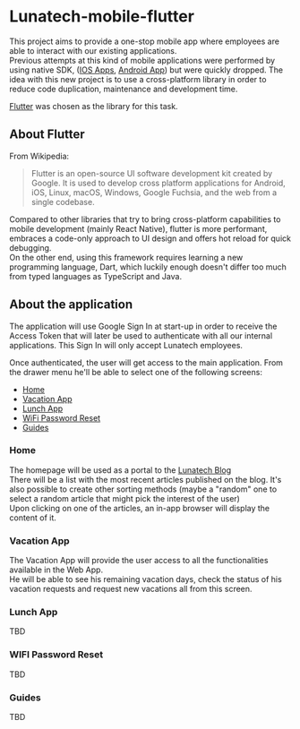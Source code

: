 # Lunatech-mobile-flutter
This project aims to provide a one-stop mobile app where employees 
are able to interact with our existing applications.    
Previous attempts at this kind of mobile applications were performed by using native SDK,
([IOS Apps](https://github.com/lunatech-labs/lunatech-swift-aggregator), 
[Android App](https://github.com/lunatech-labs/lunatech-android-aggregator))
but were quickly dropped. The idea with this new project is to use a cross-platform library
in order to reduce code duplication, maintenance and development time.

[Flutter](https://flutter.dev/) was chosen as the library for this task.

## About Flutter
From Wikipedia:
> Flutter is an open-source UI software development kit created by Google. 
It is used to develop cross platform applications for Android, iOS, Linux, macOS, Windows, Google Fuchsia, and the web from a single codebase.

Compared to other libraries that try to bring cross-platform capabilities to mobile development
(mainly React Native), flutter is more performant, embraces a code-only approach to UI design and 
offers hot reload for quick debugging.    
On the other end, using this framework requires learning a new programming language, Dart, 
which luckily enough doesn't differ too much from typed languages as TypeScript and Java.

## About the application
The application will use Google Sign In at start-up in order to receive the Access Token 
that will later be used to authenticate with all our internal applications.
This Sign In will only accept Lunatech employees.

Once authenticated, the user will get access to the main application. From the drawer menu 
he'll be able to select one of the following screens:
- [Home](#home)
- [Vacation App](#vacation-app)
- [Lunch App](#lunch-app)
- [WiFi Password Reset](#wifi-password-reset)
- [Guides](#guides)

### Home
The homepage will be used as a portal to the [Lunatech Blog](https://blog.lunatech.com/)    
There will be a list with the most recent articles published on the blog. It's also possible 
to create other sorting methods (maybe a "random" one to select a random article that might pick the 
interest of the user)    
Upon clicking on one of the articles, an in-app browser will display the content of it.


### Vacation App
The Vacation App will provide the user access to all the functionalities available in the Web App.    
He will be able to see his remaining vacation days, check the status of his vacation requests and 
request new vacations all from this screen. 

### Lunch App
TBD
### WIFI Password Reset
TBD
### Guides
TBD

